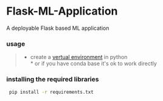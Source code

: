 # Flask-ML-Application
A deployable Flask based ML application

### usage
> * create a [vertual environment](https://packaging.python.org/guides/installing-using-pip-and-virtual-environments/) in python</br> * or if you have conda base it's ok to work directly 

### installing the required libraries
```bash
 pip install -r requirements.txt
```


